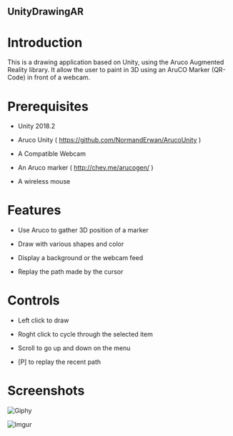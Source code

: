 ## UnityDrawingAR

# Introduction

This is a drawing application based on Unity, using the Aruco Augmented Reality library. It allow the user to paint in 3D using an AruCO Marker (QR-Code) in front of a webcam.

# Prerequisites

 - Unity 2018.2
 
 - Aruco Unity ( https://github.com/NormandErwan/ArucoUnity )
 
 - A Compatible Webcam
 
 - An Aruco marker ( http://chev.me/arucogen/ )
 
 - A wireless mouse
 
# Features

 - Use Aruco to gather 3D position of a marker
 
 - Draw with various shapes and color
 
 - Display a background or the webcam feed
 
 - Replay the path made by the cursor
 
 # Controls

- Left click to draw

- Roght click to cycle through the selected item

- Scroll to go up and down on the menu

- [P] to replay the recent path
 
# Screenshots

![Giphy](https://media.giphy.com/media/8FruVW3A2b2OO7rMAf/giphy.gif)

![Imgur](https://i.imgur.com/6Yuz75c.gif)
